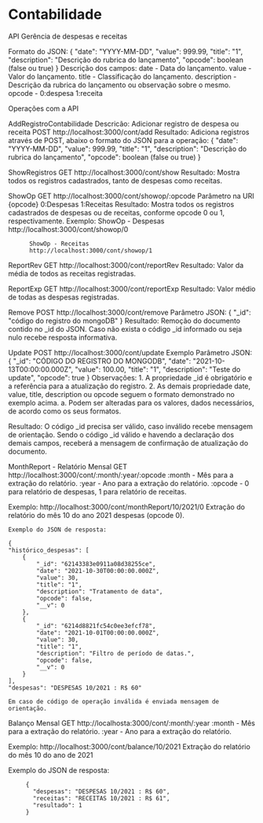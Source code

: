 # Contabilidade
API Gerência de despesas e receitas

  Formato do JSON:
  { 
    "date": "YYYY-MM-DD",
    "value": 999.99,
    "title": "1", 
    "description": "Descrição do rubrica do lançamento",
    "opcode": boolean (false ou true)
    }
    Descrição dos campos: 
      date - Data do lançamento.
      value - Valor do lançamento.
      title - Classificação do lançamento.
      description - Descrição da rubrica do lançamento ou observação sobre o mesmo.
      opcode - 0:despesa 1:receita

Operações com a API

  AddRegistroContabilidade
  Descricão: Adicionar registro de despesa ou receita
  POST http://localhost:3000/cont/add
  Resultado: Adiciona registros através de POST, abaixo o formato do JSON para a operação:
    { 
    "date": "YYYY-MM-DD",
    "value": 999.99,
    "title": "1", 
    "description": "Descrição do rubrica do lançamento",
    "opcode": boolean (false ou true)
    }
    
  
  ShowRegistros
  GET http://localhost:3000/cont/show
  Resultado: Mostra todos os registros cadastrados, tanto de despesas como receitas.
  
  ShowOp
  GET http://localhost:3000/cont/showop/:opcode
  Parâmetro na URI {opcode} 0:Despesas 1:Receitas
  Resultado: Mostra todos os registros cadastrados de despesas ou de receitas, conforme opcode 0 ou 1, respectivamente.
      Exemplo:
          ShowOp - Despesas
          http://localhost:3000/cont/showop/0
  
          ShowOp - Receitas
          http://localhost:3000/cont/showop/1
  
  ReportRev
  GET http://localhost:3000/cont/reportRev
  Resultado: Valor da média de todos as receitas registradas.
  
  ReportExp
  GET http://localhost:3000/cont/reportExp
  Resultado: Valor médio de todas as despesas registradas.
  
  Remove
  POST http://localhost:3000/cont/remove
  Parâmetro JSON:
  {
    "_id": "código do registro do mongoDB"
  }
 Resultado: Remoção do documento contido no _id do JSON. Caso não exista o código _id informado ou seja nulo recebe resposta informativa.
 
 Update
 POST http://localhost:3000/cont/update
 Exemplo Parâmetro JSON:
 {
    "_id": "CÓDIGO DO REGISTRO DO MONGODB",
    "date": "2021-10-13T00:00:00.000Z",
    "value": 100.00,
    "title": "1",
    "description": "Teste do update",
    "opcode": true
}
  Observações: 
      1. A propriedade _id é obrigatório e a referência para a atualização do registro.
      2. As demais propriedade date, value, title, description ou opcode seguem o formato demonstrado no exemplo acima.
          a. Podem ser alteradas para os valores, dados necessários, de acordo como os seus formatos.
  
  Resultado: 
    O código _id precisa ser válido, caso inválido recebe mensagem de orientação.
    Sendo o código _id válido e havendo a declaração dos demais campos, receberá a mensagem de confirmação de atualização do documento.
 
  
  MonthReport - Relatório Mensal
  GET http://localhost:3000/cont/:month/:year/:opcode
  :month - Mês para a extração do relatório.
  :year - Ano para a extração do relatório.
  :opcode - 0 para relatório de despesas, 1 para relatório de receitas.
  
  Exemplo:
    http://localhost:3000/cont/monthReport/10/2021/0
    Extração do relatório do mês 10 do ano 2021 despesas (opcode 0).
    
    Exemplo do JSON de resposta:
    
    {
    "histórico_despesas": [
        {
            "_id": "62143383e0911a08d38255ce",
            "date": "2021-10-30T00:00:00.000Z",
            "value": 30,
            "title": "1",
            "description": "Tratamento de data",
            "opcode": false,
            "__v": 0
        },
        {
            "_id": "6214d8821fc54c0ee3efcf78",
            "date": "2021-10-01T00:00:00.000Z",
            "value": 30,
            "title": "1",
            "description": "Filtro de período de datas.",
            "opcode": false,
            "__v": 0
        }
    ],
    "despesas": "DESPESAS 10/2021 : R$ 60"
    
    Em caso de código de operação inválida é enviada mensagem de orientação.
    
   Balanço Mensal
   GET http://localhosta:3000/cont/:month/:year
   :month - Mês para a extração do relatório.
   :year - Ano para a extração do relatório.
   
   Exemplo:
        http://localhost:3000/cont/balance/10/2021
        Extração do relatório do mês 10 do ano de 2021
        
   Exemplo do JSON de resposta:
         
         {
           "despesas": "DESPESAS 10/2021 : R$ 60",
           "receitas": "RECEITAS 10/2021 : R$ 61",
           "resultado": 1
         }
    
    
 
    
    
  
  
  
  
 
 
 
  
  
  
